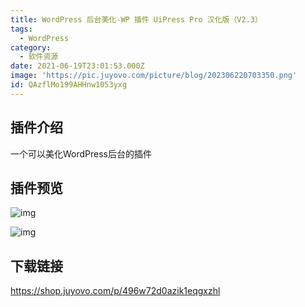 ```yaml
---
title: WordPress 后台美化-WP 插件 UiPress Pro 汉化版（V2.3）
tags:
  - WordPress
category:
  - 软件资源
date: 2021-06-19T23:01:53.000Z
image: 'https://pic.juyovo.com/picture/blog/202306220703350.png'
id: QAzflMo199AHHnw1053yxg
---
```


## 插件介绍

一个可以美化WordPress后台的插件

## 插件预览

![img](https://pic.juyovo.com/picture/img/2022/01/Snipaste_2022-01-29_21-24-20-1024x554.png)

![img](https://pic.juyovo.com/picture/img/2022/01/Snipaste_2022-01-29_21-28-57-1024x554.png)

## 下载链接

https://shop.juyovo.com/p/496w72d0azik1eqgxzhl
